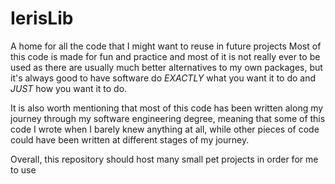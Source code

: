 # IerisLib
A home for all the code that I might want to reuse in future projects
Most of this code is made for fun and practice and most of it is not really ever
to be used as there are usually much better alternatives to my own packages, but
it's always good to have software do *EXACTLY* what you want it to do and *JUST*
how you want it to do.

It is also worth mentioning that most of this code has been written along my
journey through my software engineering degree, meaning that some of this code I
wrote when I barely knew anything at all, while other pieces of code could have 
been written at different stages of my journey.

Overall, this repository should host many small pet projects in order for me to
use